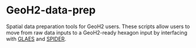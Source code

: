 # GeoH2-data-prep
Spatial data preparation tools for GeoH2 users. 
These scripts allow users to move from raw data inputs to a GeoH2-ready hexagon input by interfacing with [GLAES](https://github.com/FZJ-IEK3-VSA/glaes/tree/master/) and [SPIDER](https://github.com/carderne/ccg-spider/tree/main). 

